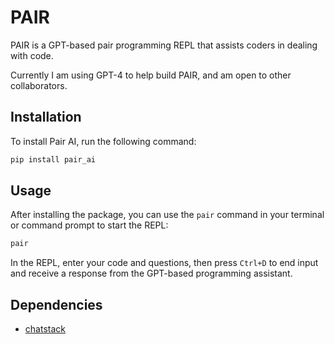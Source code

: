# PAIR

PAIR is a GPT-based pair programming REPL that assists coders in dealing with code. 

Currently I am using GPT-4 to help build PAIR, and am open to other collaborators. 

## Installation

To install Pair AI, run the following command:

```bash
pip install pair_ai
```

## Usage

After installing the package, you can use the `pair` command in your terminal or command prompt to start the REPL:

```bash
pair
```

In the REPL, enter your code and questions, then press `Ctrl+D` to end input and receive a response from the GPT-based programming assistant.

## Dependencies

- [chatstack](https://github.com/jiggy-ai/chatstack)


```

